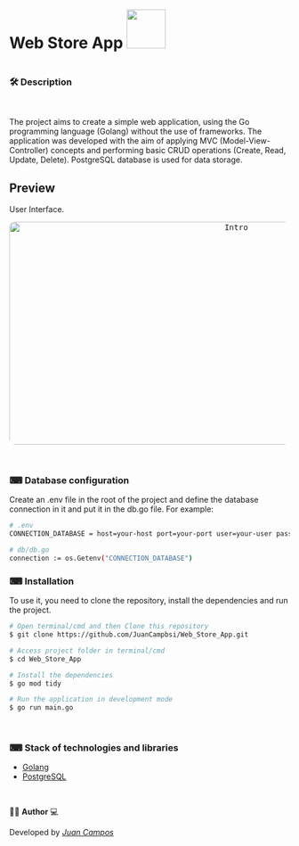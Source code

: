 <div style="width:100%; display: flex; align-items: center; ">
  <h1>Web Store App
  <img src="https://cdn.jsdelivr.net/gh/devicons/devicon/icons/go/go-original-wordmark.svg" height="70" width="70" style="margin-bottom: -24px"/></h1>
  
</div>



### 🛠  Description   

</br>

The project aims to create a simple web application, using the Go programming language (Golang) without the use of frameworks. The application was developed with the aim of applying MVC (Model-View-Controller) concepts and performing basic CRUD operations (Create, Read, Update, Delete). PostgreSQL database is used for data storage.


## Preview 
User Interface.
</br>

<p align="center">
  <kbd>
 <img width="800" style="border-radius: 10px" height="400" src="https://github.com/JuanCampbsi/Web_Store_App/blob/77a7f78d7dffbec5d261443a19d88322a80d5052/templates/assets/preview.gif" alt="Intro"> 
  </kbd>
  </br>
</p>

</br>

### ⌨ Database configuration
Create an .env file in the root of the project and define the database connection in it and put it in the db.go file. For example:

```bash
# .env
CONNECTION_DATABASE = host=your-host port=your-port user=your-user password=your-password dbname=database-name sslmode=require

# db/db.go
connection := os.Getenv("CONNECTION_DATABASE")

```

### ⌨ Installation
To use it, you need to clone the repository, install the dependencies and run the project.

```bash
# Open terminal/cmd and then Clone this repository
$ git clone https://github.com/JuanCampbsi/Web_Store_App.git

# Access project folder in terminal/cmd
$ cd Web_Store_App

# Install the dependencies
$ go mod tidy

# Run the application in development mode
$ go run main.go

```

</br>

### ⌨ Stack of technologies and libraries

-   [Golang](https://go.dev/doc/)
-   [PostgreSQL](https://www.postgresql.org/download/)

</br>

👨‍💻 **Author** 💻

Developed by [_Juan Campos_](https://www.linkedin.com/in/juancampos-ferreira/)
